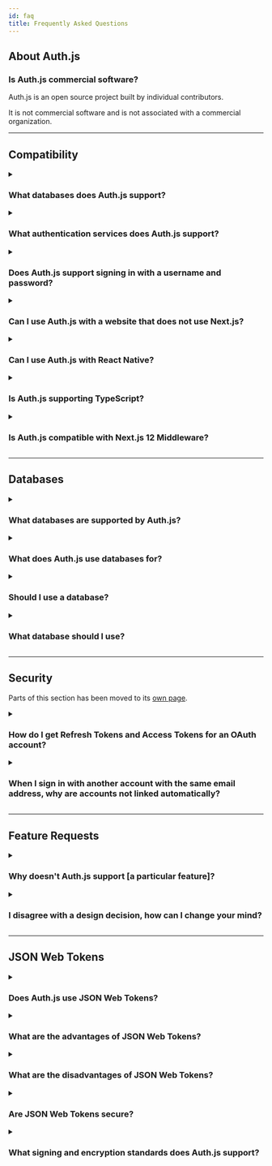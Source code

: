 ```yaml
---
id: faq
title: Frequently Asked Questions
---
```


## About Auth.js

### Is Auth.js commercial software?

Auth.js is an open source project built by individual contributors.

It is not commercial software and is not associated with a commercial organization.

---

## Compatibility

<details>
<summary>
  <h3 style={{display:"inline-block"}}>What databases does Auth.js support?</h3>
</summary>
<p>

You can use Auth.js with MySQL, MariaDB, Postgres, MongoDB and SQLite or without a database. (See our [using a database adapter guide](/guides/adapters/using-a-database-adapter)).

You can use also Auth.js with any database using a custom database adapter, or by using a custom credentials authentication provider - e.g. to support signing in with a username and password stored in an existing database.

</p>
</details>

<details>
<summary>
  <h3 style={{display:"inline-block"}}>What authentication services does Auth.js support?</h3>
</summary>
<p>

<p>Auth.js includes built-in support for signing in with&nbsp;
(See also: <a href="/reference/providers/oauth-builtin">Providers</a>)
</p>

Auth.js also supports email for passwordless sign in, which is useful for account recovery or for people who are not able to use an account with the configured OAuth services (e.g. due to service outage, account suspension or otherwise becoming locked out of an account).

You can also use a custom based provider to support signing in with a username and password stored in an external database and/or using two factor authentication.

</p>
</details>

<details>
<summary>
  <h3 style={{display:"inline-block"}}>Does Auth.js support signing in with a username and password?</h3>
</summary>
<p>

Auth.js is designed to avoid the need to store passwords for user accounts.

If you have an existing database of usernames and passwords, you can use a custom credentials provider to allow signing in with a username and password stored in an existing database.

_If you use a custom credentials provider user accounts will not be persisted in a database by Auth.js (even if one is configured). The option to use JSON Web Tokens for session tokens (which allow sign in without using a session database) must be enabled to use a custom credentials provider._

</p>
</details>

<details>
<summary>
  <h3 style={{display:"inline-block"}}>Can I use Auth.js with a website that does not use Next.js?</h3>
</summary>
<p>

Auth.js is designed for use with Next.js and Serverless.

If you are using a different framework for your website, you can create a website that handles sign in with Next.js and then access those sessions on a website that does not use Next.js as long as the websites are on the same domain.

If you use Auth.js on a website with a different subdomain then the rest of your website (e.g. `auth.example.com` vs `www.example.com`) you will need to set a custom cookie domain policy for the Session Token cookie. (See also: [Cookies](/reference/configuration/auth-config#cookies))

Auth.js does not currently support automatically signing into sites on different top level domains (e.g. `www.example.com` vs `www.example.org`) using a single session.

</p>
</details>

<details>
<summary>
  <h3 style={{display:"inline-block"}}>Can I use Auth.js with React Native?</h3>
</summary>
<p>

Auth.js is designed as a secure, confidential client and implements a server side authentication flow.

It is not intended to be used in native applications on desktop or mobile applications, which typically implement public clients (e.g. with client / secrets embedded in the application).

</p>
</details>

<details>
<summary>
  <h3 style={{display:"inline-block"}}>Is Auth.js supporting TypeScript?</h3>
</summary>
<p>

Yes! Check out the [TypeScript docs](/getting-started/typescript)

</p>
</details>

<details>
<summary>
  <h3 style={{display:"inline-block"}}>Is Auth.js compatible with Next.js 12 Middleware?</h3>
</summary>
<p>

[Next.js Middleware](https://nextjs.org/docs/middleware) is supported. Head over to the [this page](/reference/nextjs/#middleware)

</p>
</details>

---

## Databases

<details>
<summary>
  <h3 style={{display:"inline-block"}}>What databases are supported by Auth.js?</h3>
</summary>
<p>

Auth.js can be used with MySQL, Postgres, MongoDB, SQLite and compatible databases (e.g. MariaDB, Amazon Aurora, Amazon DocumentDB…) or with no database.

It also provides an Adapter API which allows you to connect it to any database.

</p>
</details>

<details>
<summary>
  <h3 style={{display:"inline-block"}}>What does Auth.js use databases for?</h3>
</summary>
<p>

Databases in Auth.js are used for persisting users, OAuth accounts, email sign in tokens and sessions.

Specifying a database is optional if you don't need to persist user data or support email sign in. If you don't specify a database then JSON Web Tokens will be enabled for session storage and used to store session data.

If you are using a database with Auth.js, you can still explicitly enable JSON Web Tokens for sessions (instead of using database sessions).

</p>
</details>

<details>
<summary>
  <h3 style={{display:"inline-block"}}>Should I use a database?</h3>
</summary>
<p>

- Using Auth.js without a database works well for internal tools - where you need to control who is able to sign in, but when you do not need to create user accounts for them in your application.

- Using Auth.js with a database is usually a better approach for a consumer facing application where you need to persist accounts (e.g. for billing, to contact customers, etc).

</p>
</details>

<details>
<summary>
  <h3 style={{display:"inline-block"}}>What database should I use?</h3>
</summary>
<p>

Managed database solutions for MySQL, Postgres and MongoDB (and compatible databases) are well supported from cloud providers such as Amazon, Google, Microsoft and Atlas.

If you are deploying directly to a particular cloud platform you may also want to consider serverless database offerings they have (e.g. [Amazon Aurora Serverless on AWS](https://aws.amazon.com/rds/aurora/serverless/)).

</p>
</details>

---

## Security

Parts of this section has been moved to its [own page](/getting-started/security).

<details>
<summary>
  <h3 style={{display:"inline-block"}}>How do I get Refresh Tokens and Access Tokens for an OAuth account?</h3>
</summary>
<p>

Auth.js provides a solution for authentication, session management and user account creation.

Auth.js records Refresh Tokens and Access Tokens on sign in (if supplied by the provider) and it will pass them, along with the User ID, Provider and Provider Account ID, to either:

1. A database - if a database connection string is provided
2. The JSON Web Token callback - if JWT sessions are enabled (e.g. if no database specified)

You can then look them up from the database or persist them to the JSON Web Token.

Note: Auth.js does not currently handle Access Token rotation for OAuth providers for you, however you can check out [this tutorial](/guides/basics/refresh-token-rotation) if you want to implement it.

We also have an [example repository](https://github.com/nextauthjs/next-auth-refresh-token-example) / project based upon Auth.js v4 where we demonstrate how to use a refresh token to refresh the provided access token.

</p>
</details>

<details>
<summary>
  <h3 style={{display:"inline-block"}}>When I sign in with another account with the same email address, why are accounts not linked automatically?</h3>
</summary>
<p>

Automatic account linking on sign in is not secure between arbitrary providers - with the exception of allowing users to sign in via an email addresses as a fallback (as they must verify their email address as part of the flow).

When an email address is associated with an OAuth account it does not necessarily mean that it has been verified as belonging to account holder — how email address verification is handled is not part of the OAuth specification and varies between providers (e.g. some do not verify first, some do verify first, others return metadata indicating the verification status).

With automatic account linking on sign in, this can be exploited by bad actors to hijack accounts by creating an OAuth account associated with the email address of another user.

For this reason it is not secure to automatically link accounts between arbitrary providers on sign in, which is why this feature is generally not provided by authentication service and is not provided by Auth.js.

Automatic account linking is seen on some sites, sometimes insecurely. It can be technically possible to do automatic account linking securely if you trust all the providers involved to ensure they have securely verified the email address associated with the account, but requires placing trust (and transferring the risk) to those providers to handle the process securely.

Examples of scenarios where this is secure include with an OAuth provider you control (e.g. that only authorizes users internal to your organization) or with a provider you explicitly trust to have verified the users email address.

Automatic account linking is not a planned feature of Auth.js, however there is scope to improve the user experience of account linking and of handling this flow, in a secure way. Typically this involves providing a fallback option to sign in via email, which is already possible (and recommended), but the current implementation of this flow could be improved on.

Providing support for secure account linking and unlinking of additional providers - which can only be done if a user is already signed in already - was originally a feature in v1.x but has not been present since v2.0, is planned to return in a future release.

</p>
</details>

---

## Feature Requests

<details>
<summary>
  <h3 style={{display:"inline-block"}}>Why doesn't Auth.js support [a particular feature]?</h3>
</summary>
<p>

Auth.js is an open source project built by individual contributors who are volunteers writing code and providing support in their spare time.

If you would like Auth.js to support a particular feature, the best way to help make it happen is to raise a feature request describing the feature and offer to work with other contributors to develop and test it.

If you are not able to develop a feature yourself, you can offer to sponsor someone to work on it.

</p>
</details>

<details>
<summary>
  <h3 style={{display:"inline-block"}}>I disagree with a design decision, how can I change your mind?</h3>
</summary>
<p>

Product design decisions on Auth.js are made by core team members.

You can raise suggestions as feature requests / requests for enhancement.

Requests that provide the detail requested in the template and follow the format requested may be more likely to be supported, as additional detail prompted in the templates often provides important context.

Ultimately if your request is not accepted or is not actively in development, you are always free to fork the project under the terms of the ISC License.

</p>
</details>

---

## JSON Web Tokens

<details>
<summary>
  <h3>Does Auth.js use JSON Web Tokens?</h3>
</summary>
<p>

Auth.js by default uses JSON Web Tokens for saving the user's session. However, if you use a [database adapter](/guides/adapters/using-a-database-adapter), the database will be used to persist the user's session. You can force the usage of JWT when using a database [through the configuration options](/reference/configuration/auth-config#session). Since v4 all our JWT tokens are now encrypted by default with A256GCM.

</p>
</details>

<details>
<summary>
  <h3>What are the advantages of JSON Web Tokens?</h3>
</summary>
<p>

JSON Web Tokens can be used for session tokens, but are also used for lots of other things, such as sending signed objects between services in authentication flows.

- Advantages of using a JWT as a session token include that they do not require a database to store sessions, this can be faster and cheaper to run and easier to scale.

- JSON Web Tokens in Auth.js are secured using cryptographic encryption (JWE) to store the included information directly in a JWT session token. You may then use the token to pass information between services and APIs on the same domain without having to contact a database to verify the included information.

- You can use JWT to securely store information you do not mind the client knowing even without encryption, as the JWT is stored in a server-readable-only cookie so data in the JWT is not accessible to third party JavaScript running on your site.

</p>
</details>

<details>
<summary>
  <h3>What are the disadvantages of JSON Web Tokens?</h3>
</summary>
<p>

- You cannot as easily expire a JSON Web Token - doing so requires maintaining a server side blocklist of invalid tokens (at least until they expire) and checking every token against the list every time a token is presented.

  Shorter session expiry times are used when using JSON Web Tokens as session tokens to allow sessions to be invalidated sooner and simplify this problem.

  Auth.js client includes advanced features to mitigate the downsides of using shorter session expiry times on the user experience, including automatic session token rotation, optionally sending keep alive messages to prevent short lived sessions from expiring if there is an window or tab open, background re-validation, and automatic tab/window syncing that keeps sessions in sync across windows any time session state changes or a window or tab gains or loses focus.

- As with database session tokens, JSON Web Tokens are limited in the amount of data you can store in them. There is typically a limit of around 4096 bytes per cookie, though the exact limit varies between browsers, proxies and hosting services. If you want to support most browsers, then do not exceed 4096 bytes per cookie. If you want to save more data, you will need to persist your sessions in a database (Source: [browsercookielimits.iain.guru](http://browsercookielimits.iain.guru/))

  The more data you try to store in a token and the more other cookies you set, the closer you will come to this limit. Since v4 we have implemented cookie chunking so that cookies over the 4kb limit get split and reassembled upon parsing. However since this data needs to be transmitted on every request, if you wish to store more than ~4 KB of data you're probably at the point where you want to store a unique ID in the token and persist the data elsewhere (e.g. in a server-side key/value store).

- Data stored in an encrypted JSON Web Token (JWE) may be compromised at some point.

  Even if appropriately configured, information stored in an encrypted JWT should not be assumed to be impossible to decrypt at some point - e.g. due to the discovery of a defect or advances in technology.

  Avoid storing any data in a token that might be problematic if it were to be decrypted in the future.

- If you do not explicitly specify a secret for for Auth.js, existing sessions will be invalidated any time your Auth.js configuration changes, as Auth.js will default to an auto-generated secret. Since v4 this only impacts development and generating a secret is required in production.

</p>
</details>

<details>
<summary>
  <h3>Are JSON Web Tokens secure?</h3>
</summary>
<p>

By default tokens are not signed (JWS) but are encrypted (JWE). Since v4 we have implemented cookie chunking so that cookies over the 4kb limit get split and reassembled upon parsing.

You can specify other valid algorithms - [as specified in RFC 7518](https://tools.ietf.org/html/rfc7517) - with either a secret (for symmetric encryption) or a public/private key pair (for asymmetric encryption).

Auth.js will generate keys for you, but this will generate a warning at start up.

Using explicit public/private keys for signing is strongly recommended.

</p>
</details>

<details>
<summary>
  <h3>What signing and encryption standards does Auth.js support?</h3>
</summary>
<p>

Auth.js includes a largely complete implementation of JSON Object Signing and Encryption (JOSE):

- [RFC 7515 - JSON Web Signature (JWS)](https://tools.ietf.org/html/rfc7515)
- [RFC 7516 - JSON Web Encryption (JWE)](https://tools.ietf.org/html/rfc7516)
- [RFC 7517 - JSON Web Key (JWK)](https://tools.ietf.org/html/rfc7517)
- [RFC 7518 - JSON Web Algorithms (JWA)](https://tools.ietf.org/html/rfc7518)
- [RFC 7519 - JSON Web Token (JWT)](https://tools.ietf.org/html/rfc7519)

This incorporates support for:

- [RFC 7638 - JSON Web Key Thumbprint](https://tools.ietf.org/html/rfc7638)
- [RFC 7787 - JSON JWS Unencoded Payload Option](https://tools.ietf.org/html/rfc7797)
- [RFC 8037 - CFRG Elliptic Curve ECDH and Signatures](https://tools.ietf.org/html/rfc8037)

</p>
</details>
